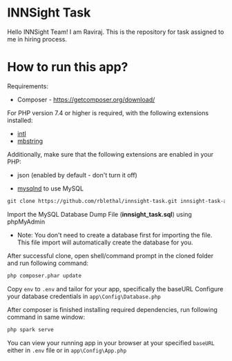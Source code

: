 # INNSight Task

Hello INNSight Team! I am Raviraj. This is the repository for task assigned to me in hiring process.

# How to run this app?

Requirements:

- Composer - https://getcomposer.org/download/

For PHP version 7.4 or higher is required, with the following extensions installed:

- [intl](http://php.net/manual/en/intl.requirements.php)
- [mbstring](http://php.net/manual/en/mbstring.installation.php)

Additionally, make sure that the following extensions are enabled in your PHP:

- json (enabled by default - don't turn it off)

- [mysqlnd](http://php.net/manual/en/mysqlnd.install.php) to use MySQL

```xml
git clone https://github.com/rblethal/innsight-task.git innsight-task-app
```

Import the MySQL Database Dump File (**innsight_task.sql**) using phpMyAdmin

- Note: You don't need to create a database first for importing the
  file. This file import will automatically create the database for
  you.

After successful clone, open shell/command prompt in the cloned folder and run following command:

```xml
php composer.phar update
```

Copy `env` to `.env` and tailor for your app, specifically the baseURL
Configure your database credentials in `app\Config\Database.php`

After composer is finished installing required dependencies, run following command in same window:

```xml
php spark serve
```

You can view your running app in your browser at your specified `baseURL` either in `.env` file or in `app\Config\App.php`
